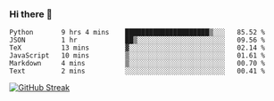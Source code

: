 ### Hi there 👋

<!--START_SECTION:waka-->

```text
Python       9 hrs 4 mins    █████████████████████▒░░░   85.52 %
JSON         1 hr            ██▒░░░░░░░░░░░░░░░░░░░░░░   09.56 %
TeX          13 mins         ▓░░░░░░░░░░░░░░░░░░░░░░░░   02.14 %
JavaScript   10 mins         ▒░░░░░░░░░░░░░░░░░░░░░░░░   01.61 %
Markdown     4 mins          ▒░░░░░░░░░░░░░░░░░░░░░░░░   00.70 %
Text         2 mins          ░░░░░░░░░░░░░░░░░░░░░░░░░   00.41 %
```

<!--END_SECTION:waka-->

[![GitHub Streak](http://github-readme-streak-stats.herokuapp.com?user=abingcbc&date_format=j%20M%5B%20Y%5D)](https://git.io/streak-stats)



<!--
**Abingcbc/Abingcbc** is a ✨ _special_ ✨ repository because its `README.md` (this file) appears on your GitHub profile.

Here are some ideas to get you started:

- 🔭 I’m currently working on ...
- 🌱 I’m currently learning ...
- 👯 I’m looking to collaborate on ...
- 🤔 I’m looking for help with ...
- 💬 Ask me about ...
- 📫 How to reach me: ...
- 😄 Pronouns: ...
- ⚡ Fun fact: ...

![Top Langs](https://github-readme-stats.vercel.app/api/top-langs/?username=abingcbc&count_private=true)
![Abing's github stats](https://github-readme-stats.vercel.app/api?username=abingcbc&count_private=true&show_icons=true&theme=dark)

-->

